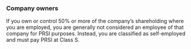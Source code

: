 ###  **Company owners**

If you own or control 50% or more of the company’s shareholding where you are
employed, you are generally not considered an employee of that company for
PRSI purposes. Instead, you are classified as self-employed and must pay PRSI
at Class S.
